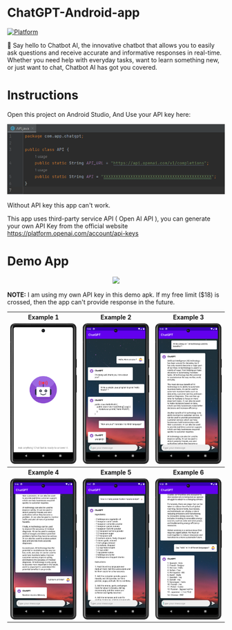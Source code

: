 # ChatGPT-Android-app
[![Platform](https://img.shields.io/badge/platform-Android-yellow.svg)](https://www.android.com)

🤖 Say hello to Chatbot AI, the innovative chatbot that allows you to easily ask questions and receive accurate and informative responses in real-time. Whether you need help with everyday tasks, want to learn something new, or just want to chat, Chatbot AI has got you covered.

# Instructions 
Open this project on Android Studio, And Use your API key here:

<img src="Screenshots/api_screenshot.png"/>

Without API key this app can't work.

This app uses third-party service API ( Open AI API ), you can generate your own API Key from the official website https://platform.openai.com/account/api-keys

# Demo App

<p align="center">
  <a href="https://drive.google.com/file/d/1DMwO_yz_G0MJP_jL-1jLmRDA8-vkDVKJ/view?usp=share_link">
    <img src="https://i.ibb.co/yf0m953/Download-apk-1.png" height="100">
  </a>
</p>

<b>NOTE:</b> I am using my own API key in this demo apk. If my free limit ($18) is crossed, then the app can't provide response in the future.

<table style="width:100%">
  <tr>
    <th>Example 1</th>
    <th>Example 2</th>
    <th>Example 3</th>
  </tr>
  <tr>
    <td><img src="Screenshots/s1.png"/></td>
    <td><img src="Screenshots/s2.png"/></td>
    <td><img src="Screenshots/s3.png"/></td>
  </tr>
  <tr>
    <th>Example 4</th>
    <th>Example 5</th>
    <th>Example 6</th>
  </tr>
  <tr>
    <td><img src="Screenshots/s4.png"/></td>
    <td><img src="Screenshots/s5.png"/></td>
    <td><img src="Screenshots/s6.png"/></td>
  </tr>
 
</table>
<br>
